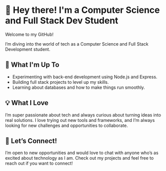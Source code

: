 # 👋 Hey there! I'm a Computer Science and Full Stack Dev Student

Welcome to my GitHub!

I’m diving into the world of tech as a Computer Science and Full Stack Development student.

## 🚀 What I'm Up To

- Experimenting with back-end development using Node.js and Express.
- Building full stack projects to level up my skills.
- Learning about databases and how to make things run smoothly.

## 💡 What I Love

I’m super passionate about tech and always curious about turning ideas into real solutions. I love trying out new tools and frameworks, and I’m always looking for new challenges and opportunities to collaborate.

## 🤝 Let’s Connect!

I’m open to new opportunities and would love to chat with anyone who’s as excited about technology as I am. Check out my projects and feel free to reach out if you want to connect!
